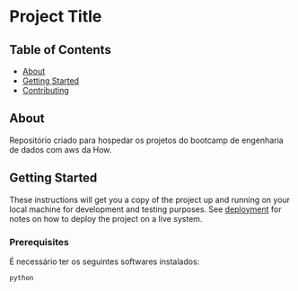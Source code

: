 # Project Title

## Table of Contents

- [About](#about)
- [Getting Started](#getting_started)
- [Contributing](../CONTRIBUTING.md)
<!-- - [Usage](#usage) -->

## About <a name = "about"></a>

Repositório criado para hospedar os projetos do bootcamp de engenharia de dados com aws da How.

## Getting Started <a name = "getting_started"></a>

These instructions will get you a copy of the project up and running on your local machine for development and testing purposes. See [deployment](#deployment) for notes on how to deploy the project on a live system.

### Prerequisites

É necessário ter os seguintes softwares instalados:

```apps
python
```

<!-- ### Installing

A step by step series of examples that tell you how to get a development env running.

Say what the step will be

```
Give the example
```

And repeat

```
until finished
```

End with an example of getting some data out of the system or using it for a little demo.

## Usage <a name = "usage"></a>

Add notes about how to use the system. -->
